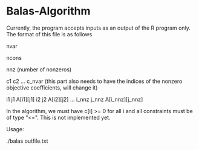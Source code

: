 # Balas-Algorithm

Currently, the program accepts inputs as an output of the R program only. The format of this file is as follows

nvar

ncons

nnz (number of nonzeros)

c1 c2 ... c_nvar (this part also needs to have the indices of the nonzero objective coefficients, will change it)

i1 j1 A[i1][j1] i2 j2 A[i2][j2] ... i_nnz j_nnz A[i_nnz][j_nnz]

In the algorithm, we must have c[i] >= 0 for all i and all constraints must be of type "<=". This is not implemented yet.


Usage:

./balas outfile.txt
